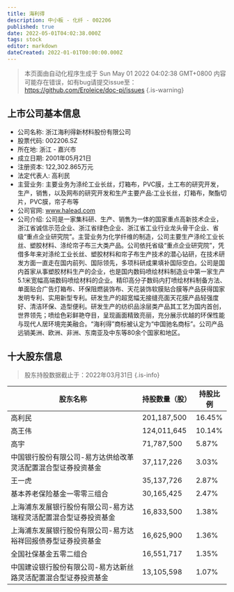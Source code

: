 ```yaml
---
title: 海利得
description: 中小板 - 化纤 - 002206
published: true
date: 2022-05-01T04:02:38.000Z
tags: stock
editor: markdown
dateCreated: 2022-01-01T00:00:00.000Z
---
```


> 本页面由自动化程序生成于 Sun May 01 2022 04:02:38 GMT+0800
> 内容可能存在错误，如有bug请提交issue至：https://github.com/Eroleice/doc-pi/issues
{.is-warning}

## 上市公司基本信息
- 公司名称: 浙江海利得新材料股份有限公司
- 股票代码: 002206.SZ
- 所在地: 浙江 - 嘉兴市
- 成立日期: 2001年05月21日
- 注册资本: 122,302.865万元
- 法定代表人: 高利民
- 主营业务: 主要业务为涤纶工业长丝，灯箱布，PVC膜，土工布的研究开发，生产，销售，以及网布的研究开发和生产主要产品:工业长丝，灯箱布，聚酯切片，PVC膜，帘子布等
- 公司官网: www.halead.com
- 公司介绍: 公司是一家集科研、生产、销售为一体的国家重点高新技术企业，浙江省诚信示范企业、浙江省绿色企业、浙江省工业行业龙头骨干企业、省级“重点企业研究院”。主营业务为化学纤维的制造，公司主要生产涤纶工业长丝、塑胶材料、涤纶帘子布三大类产品。公司依托省级“重点企业研究院”，凭借多年来对涤纶工业长丝、塑胶材料和帘子布生产技术的潜心钻研，在技术研发方面一直走在国内前列、国际领先，多项科研成果填补国际空白。公司是国内首家从事塑胶材料生产的企业，也是国内数码喷绘材料制造业中第一家生产5.1米宽幅高端数码喷绘材料的企业。精印高分子数码内打喷绘材料制备方法、单面贴合广告灯箱布、环保阻燃装饰布、天花装饰软膜贴合膜等产品获得国家发明专利、实用新型专利。研发生产的超宽幅无接缝亮面天花膜产品轻强度好、清洁环保、造型便利。研发生产的纺织品涂层类产品其工艺为国内首创，世界领先；喷绘色彩鲜艳夺目，呈现画面精致亮丽，充分展示优越的环保性能与现代人居环境完美融合。“海利得”商标被认定为“中国驰名商标”。公司产品远销美洲、欧洲、非洲、东南亚及中东等80余个国家和地区。


## 十大股东信息
> 股东持股数据截止于：2022年03月31日
{.is-info}

| 股东名称 | 持股数量（股） | 持股比例 |
| --- | --- | --- |
| 高利民 | 201,187,500 | 16.45% |
| 高王伟 | 124,011,645 | 10.14% |
| 高宇 | 71,787,500 | 5.87% |
| 中国银行股份有限公司-易方达供给改革灵活配置混合型证券投资基金 | 37,117,226 | 3.03% |
| 王一虎 | 35,137,726 | 2.87% |
| 基本养老保险基金一零零三组合 | 30,165,425 | 2.47% |
| 上海浦东发展银行股份有限公司-易方达瑞程灵活配置混合型证券投资基金 | 16,833,500 | 1.38% |
| 上海浦东发展银行股份有限公司-易方达裕祥回报债券型证券投资基金 | 16,625,900 | 1.36% |
| 全国社保基金五零二组合 | 16,551,717 | 1.35% |
| 中国建设银行股份有限公司-易方达新丝路灵活配置混合型证券投资基金 | 13,105,598 | 1.07% |




